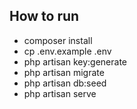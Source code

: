## How to run

* composer install
* cp .env.example .env
* php artisan key:generate
* php artisan migrate
* php artisan db:seed
* php artisan serve
